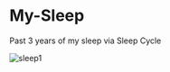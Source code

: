 # My-Sleep

Past 3 years of my sleep via Sleep Cycle 


![sleep1](https://user-images.githubusercontent.com/9106545/29757560-96097eca-8b61-11e7-9d7e-b3c47f79d28b.png)
